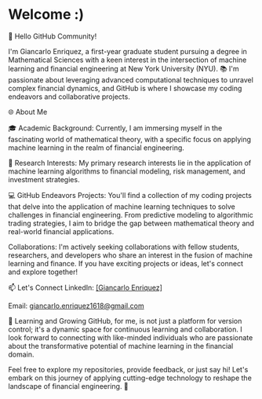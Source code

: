 # Welcome :)

👋 Hello GitHub Community!

I'm Giancarlo Enriquez, a first-year graduate student pursuing a degree in Mathematical Sciences with a keen interest in the intersection of machine learning and financial engineering at New York University (NYU). 📚 I'm passionate about leveraging advanced computational techniques to unravel complex financial dynamics, and GitHub is where I showcase my coding endeavors and collaborative projects.

🌐 About Me

🎓 Academic Background: Currently, I am immersing myself in the fascinating world of mathematical theory, with a specific focus on applying machine learning in the realm of financial engineering.

🧮 Research Interests: My primary research interests lie in the application of machine learning algorithms to financial modeling, risk management, and investment strategies.

💻 GitHub Endeavors
Projects: You'll find a collection of my coding projects that delve into the application of machine learning techniques to solve challenges in financial engineering. From predictive modeling to algorithmic trading strategies, I aim to bridge the gap between mathematical theory and real-world financial applications.

Collaborations: I'm actively seeking collaborations with fellow students, researchers, and developers who share an interest in the fusion of machine learning and finance. If you have exciting projects or ideas, let's connect and explore together!

📫 Let's Connect
LinkedIn: [[Giancarlo Enriquez]](https://www.linkedin.com/in/giancarloenriquez/)

Email: giancarlo.enriquez1618@gmail.com

🌱 Learning and Growing
GitHub, for me, is not just a platform for version control; it's a dynamic space for continuous learning and collaboration. I look forward to connecting with like-minded individuals who are passionate about the transformative potential of machine learning in the financial domain.

Feel free to explore my repositories, provide feedback, or just say hi! Let's embark on this journey of applying cutting-edge technology to reshape the landscape of financial engineering. 🚀

